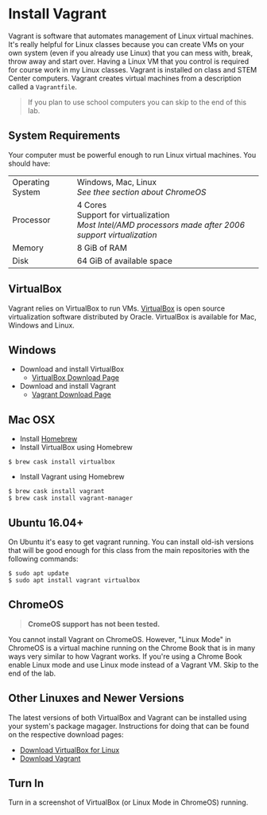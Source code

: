 # Install Vagrant 

Vagrant is software that automates management of Linux virtual machines. It's really helpful for Linux classes because you can create VMs on your own system (even if you already use Linux) that you can mess with, break, throw away and start over. Having a Linux VM that you control is required for course work in my Linux classes. Vagrant is installed on class and STEM Center computers. Vagrant creates virtual machines from a description called a `Vagrantfile`. 

> If you plan to use school computers you can skip to the end of this lab.

## System Requirements 

Your computer must be powerful enough to run Linux virtual machines. You should have:

| | | 
| --- | --- |
| Operating System | Windows, Mac, Linux <br>*See thee section about ChromeOS* | 
| Processor | 4 Cores <br> Support for virtualization <br> *Most Intel/AMD processors made after 2006 support virtualization* | 
| Memory | 8 GiB of RAM | 
| Disk | 64 GiB of available space | 

## VirtualBox 

Vagrant relies on VirtualBox to run VMs. [VirtualBox](https://www.virtualbox.org/) is open source virtualization software distributed by Oracle. VirtualBox is available for Mac, Windows and Linux. 

## Windows 

  - Download and install VirtualBox 
     - [VirtualBox Download Page](https://www.virtualbox.org/wiki/Downloads)
  - Download and install Vagrant
     - [Vagrant Download Page](https://www.vagrantup.com/downloads.html)

## Mac OSX

  - Install [Homebrew](https://brew.sh/)
  - Install VirtualBox using Homebrew

```
$ brew cask install virtualbox
``` 

  - Install Vagrant using Homebrew 
  
```
$ brew cask install vagrant
$ brew cask install vagrant-manager
``` 

## Ubuntu 16.04+ 

On Ubuntu it's easy to get vagrant running. You can install old-ish versions that will be good enough for this class from the main repositories with the following commands: 

```
$ sudo apt update 
$ sudo apt install vagrant virtualbox 
```

## ChromeOS 

> **CromeOS support has not been tested.**

You cannot install Vagrant on ChromeOS. However, "Linux Mode" in ChromeOS is a virtual machine running on the Chrome Book that is in many ways very similar to how Vagrant works. If you're using a Chrome Book enable Linux mode and use Linux mode instead of a Vagrant VM. Skip to the end of the lab. 

## Other Linuxes and Newer Versions

The latest versions of both VirtualBox and Vagrant can be installed using your system's package magager. Instructions for doing that can be found on the respective download pages:

  * [Download VirtualBox for Linux](https://www.virtualbox.org/wiki/Linux_Downloads)
  * [Download Vagrant](https://www.vagrantup.com/downloads.html)

## Turn In 

Turn in a screenshot of VirtualBox (or Linux Mode in ChromeOS) running.